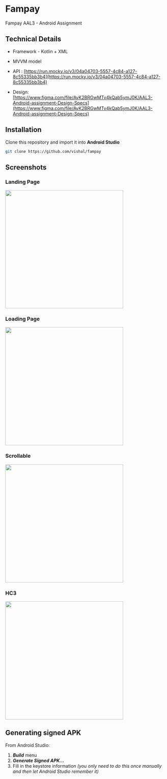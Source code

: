 # Fampay

Fampay AAL3 - Android Assignment

## Technical Details
- Framework - Kotlin + XML
- MVVM model

- API : [https://run.mocky.io/v3/04a04703-5557-4c84-a127-8c55335bb3b4](https://run.mocky.io/v3/04a04703-5557-4c84-a127-8c55335bb3b4)
- Design: [https://www.figma.com/file/AvK2BRGwMTv4kQab5ymJ0K/AAL3-Android-assignment-Design-Specs](https://www.figma.com/file/AvK2BRGwMTv4kQab5ymJ0K/AAL3-Android-assignment-Design-Specs)

## Installation

Clone this repository and import it into **Android Studio**
```bash
git clone https://github.com/vishal/fampay
```

## Screenshots

### Landing Page
<img src="screenshots/landing.jpg" width="370">

### Loading Page
<img src="screenshots/loading.jpg" width="370">

### Scrollable

<img src="screenshots/scroll.jpeg" width="370">

### HC3

<img src="screenshots/hc3.jpg" width="370">

## Generating signed APK

From Android Studio:
1. ***Build*** menu
2. ***Generate Signed APK...***
3. Fill in the keystore information *(you only need to do this once manually and then let Android Studio remember it)*
